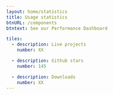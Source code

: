 ```yaml
---
layout: home/statistics
title: Usage statistics
btnURL: /components
btntext: See our Performance Dashboard

tiles:
  - description: Live projects
    number: XX

  - description: Github stars
    number: 145

  - description: Downloads
    number: XX
---
```

